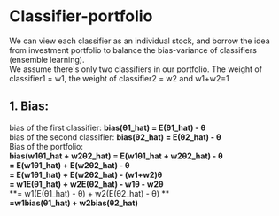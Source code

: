 # Classifier-portfolio
We can view each classifier as an individual stock, and borrow the idea from investment portfolio to balance the bias-variance of classifiers (ensemble learning).  
We assume there's only two classifiers in our portfolio. The weight of classifier1 = w1, the weight of classifier2 = w2 and w1+w2=1
## 1. Bias:
bias of the first classifier: **bias(θ1_hat) = E(θ1_hat) - θ**  
bias of the second classifier: **bias(θ2_hat) = E(θ2_hat) - θ**  
Bias of the portfolio:   
**bias(w1θ1_hat + w2θ2_hat) = E(w1θ1_hat + w2θ2_hat) - θ**  
                          **= E(w1θ1_hat) + E(w2θ2_hat) - θ**  
                          **= E(w1θ1_hat) + E(w2θ2_hat) - (w1+w2)θ**  
                          **= w1E(θ1_hat) + w2E(θ2_hat) - w1θ - w2θ**  
                          **= w1(E(θ1_hat) - θ) + w2(E(θ2_hat) - θ) **  
                          **=w1bias(θ1_hat) + w2bias(θ2_hat)**  
